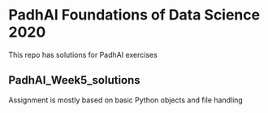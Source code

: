 # PadhAI Foundations of Data Science 2020
This repo has solutions for PadhAI exercises
## PadhAI_Week5_solutions
Assignment is mostly based on basic Python objects and file handling
